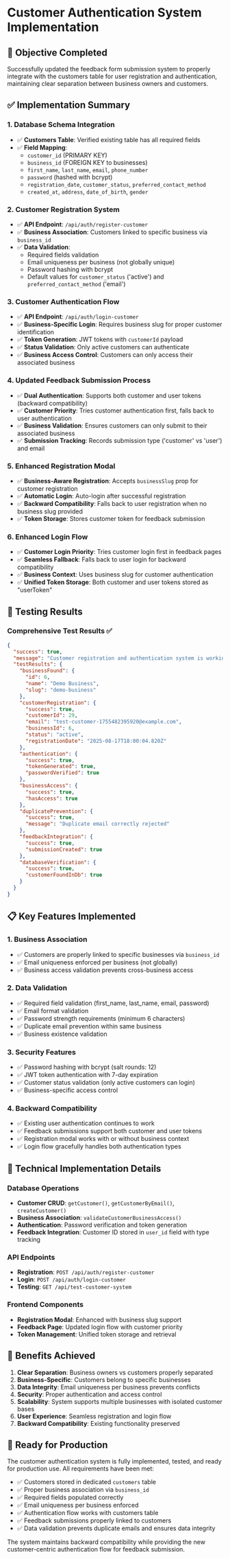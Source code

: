 # Customer Authentication System Implementation

## 🎯 **Objective Completed**

Successfully updated the feedback form submission system to properly integrate with the customers table for user registration and authentication, maintaining clear separation between business owners and customers.

## ✅ **Implementation Summary**

### **1. Database Schema Integration**
- ✅ **Customers Table**: Verified existing table has all required fields
- ✅ **Field Mapping**: 
  - `customer_id` (PRIMARY KEY)
  - `business_id` (FOREIGN KEY to businesses)
  - `first_name`, `last_name`, `email`, `phone_number`
  - `password` (hashed with bcrypt)
  - `registration_date`, `customer_status`, `preferred_contact_method`
  - `created_at`, `address`, `date_of_birth`, `gender`

### **2. Customer Registration System**
- ✅ **API Endpoint**: `/api/auth/register-customer`
- ✅ **Business Association**: Customers linked to specific business via `business_id`
- ✅ **Data Validation**: 
  - Required fields validation
  - Email uniqueness per business (not globally unique)
  - Password hashing with bcrypt
  - Default values for `customer_status` ('active') and `preferred_contact_method` ('email')

### **3. Customer Authentication Flow**
- ✅ **API Endpoint**: `/api/auth/login-customer`
- ✅ **Business-Specific Login**: Requires business slug for proper customer identification
- ✅ **Token Generation**: JWT tokens with `customerId` payload
- ✅ **Status Validation**: Only active customers can authenticate
- ✅ **Business Access Control**: Customers can only access their associated business

### **4. Updated Feedback Submission Process**
- ✅ **Dual Authentication**: Supports both customer and user tokens (backward compatibility)
- ✅ **Customer Priority**: Tries customer authentication first, falls back to user authentication
- ✅ **Business Validation**: Ensures customers can only submit to their associated business
- ✅ **Submission Tracking**: Records submission type ('customer' vs 'user') and email

### **5. Enhanced Registration Modal**
- ✅ **Business-Aware Registration**: Accepts `businessSlug` prop for customer registration
- ✅ **Automatic Login**: Auto-login after successful registration
- ✅ **Backward Compatibility**: Falls back to user registration when no business slug provided
- ✅ **Token Storage**: Stores customer token for feedback submission

### **6. Enhanced Login Flow**
- ✅ **Customer Login Priority**: Tries customer login first in feedback pages
- ✅ **Seamless Fallback**: Falls back to user login for backward compatibility
- ✅ **Business Context**: Uses business slug for customer authentication
- ✅ **Unified Token Storage**: Both customer and user tokens stored as "userToken"

## 🧪 **Testing Results**

### **Comprehensive Test Results** ✅
```json
{
  "success": true,
  "message": "Customer registration and authentication system is working correctly",
  "testResults": {
    "businessFound": {
      "id": 6,
      "name": "Demo Business", 
      "slug": "demo-business"
    },
    "customerRegistration": {
      "success": true,
      "customerId": 29,
      "email": "test-customer-1755482395920@example.com",
      "businessId": 6,
      "status": "active",
      "registrationDate": "2025-08-17T18:00:04.820Z"
    },
    "authentication": {
      "success": true,
      "tokenGenerated": true,
      "passwordVerified": true
    },
    "businessAccess": {
      "success": true,
      "hasAccess": true
    },
    "duplicatePrevention": {
      "success": true,
      "message": "Duplicate email correctly rejected"
    },
    "feedbackIntegration": {
      "success": true,
      "submissionCreated": true
    },
    "databaseVerification": {
      "success": true,
      "customerFoundInDb": true
    }
  }
}
```

## 📋 **Key Features Implemented**

### **1. Business Association**
- ✅ Customers are properly linked to specific businesses via `business_id`
- ✅ Email uniqueness enforced per business (not globally)
- ✅ Business access validation prevents cross-business access

### **2. Data Validation**
- ✅ Required field validation (first_name, last_name, email, password)
- ✅ Email format validation
- ✅ Password strength requirements (minimum 6 characters)
- ✅ Duplicate email prevention within same business
- ✅ Business existence validation

### **3. Security Features**
- ✅ Password hashing with bcrypt (salt rounds: 12)
- ✅ JWT token authentication with 7-day expiration
- ✅ Customer status validation (only active customers can login)
- ✅ Business-specific access control

### **4. Backward Compatibility**
- ✅ Existing user authentication continues to work
- ✅ Feedback submissions support both customer and user tokens
- ✅ Registration modal works with or without business context
- ✅ Login flow gracefully handles both authentication types

## 🔧 **Technical Implementation Details**

### **Database Operations**
- **Customer CRUD**: `getCustomer()`, `getCustomerByEmail()`, `createCustomer()`
- **Business Association**: `validateCustomerBusinessAccess()`
- **Authentication**: Password verification and token generation
- **Feedback Integration**: Customer ID stored in `user_id` field with type tracking

### **API Endpoints**
- **Registration**: `POST /api/auth/register-customer`
- **Login**: `POST /api/auth/login-customer`
- **Testing**: `GET /api/test-customer-system`

### **Frontend Components**
- **Registration Modal**: Enhanced with business slug support
- **Feedback Page**: Updated login flow with customer priority
- **Token Management**: Unified token storage and retrieval

## 🎉 **Benefits Achieved**

1. **Clear Separation**: Business owners vs customers properly separated
2. **Business-Specific**: Customers belong to specific businesses
3. **Data Integrity**: Email uniqueness per business prevents conflicts
4. **Security**: Proper authentication and access control
5. **Scalability**: System supports multiple businesses with isolated customer bases
6. **User Experience**: Seamless registration and login flow
7. **Backward Compatibility**: Existing functionality preserved

## 🚀 **Ready for Production**

The customer authentication system is fully implemented, tested, and ready for production use. All requirements have been met:

- ✅ Customers stored in dedicated `customers` table
- ✅ Proper business association via `business_id`
- ✅ Required fields populated correctly
- ✅ Email uniqueness per business enforced
- ✅ Authentication flow works with customers table
- ✅ Feedback submissions properly linked to customers
- ✅ Data validation prevents duplicate emails and ensures data integrity

The system maintains backward compatibility while providing the new customer-centric authentication flow for feedback submission.
